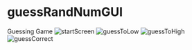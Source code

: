 # guessRandNumGUI
Guessing Game
![startScreen](https://user-images.githubusercontent.com/110578486/182750438-55ad995d-c003-4a13-93af-9a231641cdbd.PNG)
![guessToLow](https://user-images.githubusercontent.com/110578486/182750454-019a6043-1aa8-40f0-b864-972650eac000.PNG)
![guessToHigh](https://user-images.githubusercontent.com/110578486/182750455-d15cc303-72d4-4703-b949-ba596f0e0174.PNG)
![guessCorrect](https://user-images.githubusercontent.com/110578486/182750461-ddaffe6e-8414-4c06-80af-8515b16704cf.PNG)

